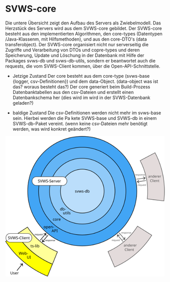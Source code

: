 # **SVWS-core**
Die untere Übersicht zeigt den Aufbau des Servers als Zwiebelmodell. Das Herzstück des Servers wird aus dem SVWS-core gebildet. Der SVWS-core besteht aus den implementierten Algorithmen, den core-types (Datentypen /Java-Klassenm, mit Hilfsmethoden), und aus den core-DTO's (data transferobject).
Der SVWS-core organisiert nicht nur serverseitig die Zugriffe und Verarbeitung von DTOs und copre-types und deren Speicherung, Update und Löschung in der Datenbank mit Hilfe der Packages svws-db und svws-db-utils, sondern er beantwortet auch die requests, die vom SVWS-Client kommen, über die Open-API-Schnittstelle.

 
- Jetzige Zustand
 	Der core besteht aus dem core-type (svws-base {logger, csv-Definitionen}) und dem data-Object. (data-object was ist das? woraus besteht das?)
	Der core generiert beim Build-Prozess Datenbanktabellen aus den csv-Dateien und erstellt einen Datenbankschema her (dies wird im wird in der SVWS-Datenbank geladen?)


- baldige Zustand
	Die csv-Definitionen werden nicht mehr im svws-base sein. Hierbei werden die Pa	kete SVWS-base und SVWS-db in einem SVWS-db-Paket vereint.
	(wenn keine csv-Dateien mehr benötigt werden, was wird konkret geändert?)

	
![Server-Client-Zwiebelmodel](../graphics/Zwiebelmodell_SVWS-Server_und_SVWS-Client.png)
